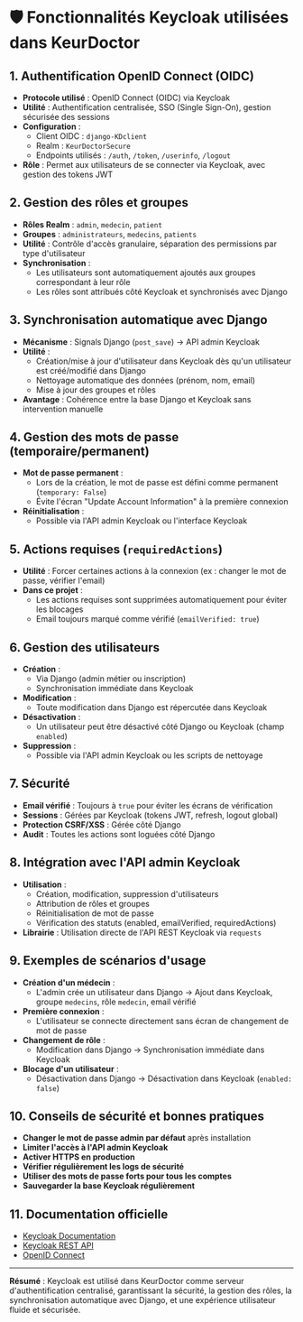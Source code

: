 # 🛡️ Fonctionnalités Keycloak utilisées dans KeurDoctor

## 1. Authentification OpenID Connect (OIDC)
- **Protocole utilisé** : OpenID Connect (OIDC) via Keycloak
- **Utilité** : Authentification centralisée, SSO (Single Sign-On), gestion sécurisée des sessions
- **Configuration** :
  - Client OIDC : `django-KDclient`
  - Realm : `KeurDoctorSecure`
  - Endpoints utilisés : `/auth`, `/token`, `/userinfo`, `/logout`
- **Rôle** : Permet aux utilisateurs de se connecter via Keycloak, avec gestion des tokens JWT

## 2. Gestion des rôles et groupes
- **Rôles Realm** : `admin`, `medecin`, `patient`
- **Groupes** : `administrateurs`, `medecins`, `patients`
- **Utilité** : Contrôle d'accès granulaire, séparation des permissions par type d'utilisateur
- **Synchronisation** :
  - Les utilisateurs sont automatiquement ajoutés aux groupes correspondant à leur rôle
  - Les rôles sont attribués côté Keycloak et synchronisés avec Django

## 3. Synchronisation automatique avec Django
- **Mécanisme** : Signals Django (`post_save`) → API admin Keycloak
- **Utilité** :
  - Création/mise à jour d'utilisateur dans Keycloak dès qu'un utilisateur est créé/modifié dans Django
  - Nettoyage automatique des données (prénom, nom, email)
  - Mise à jour des groupes et rôles
- **Avantage** : Cohérence entre la base Django et Keycloak sans intervention manuelle

## 4. Gestion des mots de passe (temporaire/permanent)
- **Mot de passe permanent** :
  - Lors de la création, le mot de passe est défini comme permanent (`temporary: False`)
  - Évite l'écran "Update Account Information" à la première connexion
- **Réinitialisation** :
  - Possible via l'API admin Keycloak ou l'interface Keycloak

## 5. Actions requises (`requiredActions`)
- **Utilité** : Forcer certaines actions à la connexion (ex : changer le mot de passe, vérifier l'email)
- **Dans ce projet** :
  - Les actions requises sont supprimées automatiquement pour éviter les blocages
  - Email toujours marqué comme vérifié (`emailVerified: true`)

## 6. Gestion des utilisateurs
- **Création** :
  - Via Django (admin métier ou inscription)
  - Synchronisation immédiate dans Keycloak
- **Modification** :
  - Toute modification dans Django est répercutée dans Keycloak
- **Désactivation** :
  - Un utilisateur peut être désactivé côté Django ou Keycloak (champ `enabled`)
- **Suppression** :
  - Possible via l'API admin Keycloak ou les scripts de nettoyage

## 7. Sécurité
- **Email vérifié** : Toujours à `true` pour éviter les écrans de vérification
- **Sessions** : Gérées par Keycloak (tokens JWT, refresh, logout global)
- **Protection CSRF/XSS** : Gérée côté Django
- **Audit** : Toutes les actions sont loguées côté Django

## 8. Intégration avec l'API admin Keycloak
- **Utilisation** :
  - Création, modification, suppression d'utilisateurs
  - Attribution de rôles et groupes
  - Réinitialisation de mot de passe
  - Vérification des statuts (enabled, emailVerified, requiredActions)
- **Librairie** : Utilisation directe de l'API REST Keycloak via `requests`

## 9. Exemples de scénarios d'usage
- **Création d'un médecin** :
  - L'admin crée un utilisateur dans Django → Ajout dans Keycloak, groupe `medecins`, rôle `medecin`, email vérifié
- **Première connexion** :
  - L'utilisateur se connecte directement sans écran de changement de mot de passe
- **Changement de rôle** :
  - Modification dans Django → Synchronisation immédiate dans Keycloak
- **Blocage d'un utilisateur** :
  - Désactivation dans Django → Désactivation dans Keycloak (`enabled: false`)

## 10. Conseils de sécurité et bonnes pratiques
- **Changer le mot de passe admin par défaut** après installation
- **Limiter l'accès à l'API admin Keycloak**
- **Activer HTTPS en production**
- **Vérifier régulièrement les logs de sécurité**
- **Utiliser des mots de passe forts pour tous les comptes**
- **Sauvegarder la base Keycloak régulièrement**

## 11. Documentation officielle
- [Keycloak Documentation](https://www.keycloak.org/documentation)
- [Keycloak REST API](https://www.keycloak.org/docs-api/21.1.1/rest-api/index.html)
- [OpenID Connect](https://openid.net/connect/)

---

**Résumé** :
Keycloak est utilisé dans KeurDoctor comme serveur d'authentification centralisé, garantissant la sécurité, la gestion des rôles, la synchronisation automatique avec Django, et une expérience utilisateur fluide et sécurisée. 